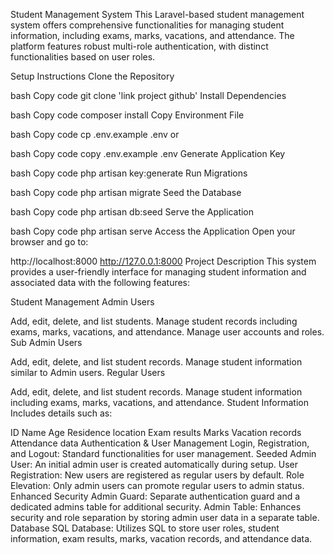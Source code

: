
Student Management System
This Laravel-based student management system offers comprehensive functionalities for managing student information, including exams, marks, vacations, and attendance. The platform features robust multi-role authentication, with distinct functionalities based on user roles.

Setup Instructions
Clone the Repository

bash
Copy code
git clone 'link project github'
Install Dependencies

bash
Copy code
composer install
Copy Environment File

bash
Copy code
cp .env.example .env
or

bash
Copy code
copy .env.example .env
Generate Application Key

bash
Copy code
php artisan key:generate
Run Migrations

bash
Copy code
php artisan migrate
Seed the Database

bash
Copy code
php artisan db:seed
Serve the Application

bash
Copy code
php artisan serve
Access the Application Open your browser and go to:

http://localhost:8000
http://127.0.0.1:8000
Project Description
This system provides a user-friendly interface for managing student information and associated data with the following features:

Student Management
Admin Users

Add, edit, delete, and list students.
Manage student records including exams, marks, vacations, and attendance.
Manage user accounts and roles.
Sub Admin Users

Add, edit, delete, and list student records.
Manage student information similar to Admin users.
Regular Users

Add, edit, delete, and list student records.
Manage student information including exams, marks, vacations, and attendance.
Student Information
Includes details such as:

ID
Name
Age
Residence location
Exam results
Marks
Vacation records
Attendance data
Authentication & User Management
Login, Registration, and Logout: Standard functionalities for user management.
Seeded Admin User: An initial admin user is created automatically during setup.
User Registration: New users are registered as regular users by default.
Role Elevation: Only admin users can promote regular users to admin status.
Enhanced Security
Admin Guard: Separate authentication guard and a dedicated admins table for additional security.
Admin Table: Enhances security and role separation by storing admin user data in a separate table.
Database
SQL Database: Utilizes SQL to store user roles, student information, exam results, marks, vacation records, and attendance data.
